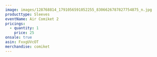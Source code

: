 ```yaml
---
image: images/128768814_1791056591052255_8306626787827754875_n.jpg
producttype: Sleeves
eventName: Air Comiket 2
pricings:
  - quantity: 1
    price: 25
onsale: true
asin: FxxgUVcOT
merchandise: comiket
---
```

